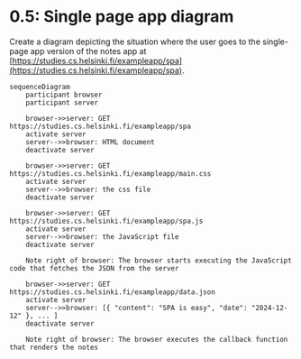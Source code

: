 # 0.5: Single page app diagram

Create a diagram depicting the situation where the user goes to the single-page app version of the notes app at [https://studies.cs.helsinki.fi/exampleapp/spa](https://studies.cs.helsinki.fi/exampleapp/spa).

```mermaid
sequenceDiagram
    participant browser
    participant server

    browser->>server: GET https://studies.cs.helsinki.fi/exampleapp/spa
    activate server
    server-->>browser: HTML document
    deactivate server

    browser->>server: GET https://studies.cs.helsinki.fi/exampleapp/main.css
    activate server
    server-->>browser: the css file
    deactivate server

    browser->>server: GET https://studies.cs.helsinki.fi/exampleapp/spa.js
    activate server
    server-->>browser: the JavaScript file
    deactivate server

    Note right of browser: The browser starts executing the JavaScript code that fetches the JSON from the server

    browser->>server: GET https://studies.cs.helsinki.fi/exampleapp/data.json
    activate server
    server-->>browser: [{ "content": "SPA is easy", "date": "2024-12-12" }, ... ]
    deactivate server

    Note right of browser: The browser executes the callback function that renders the notes
```